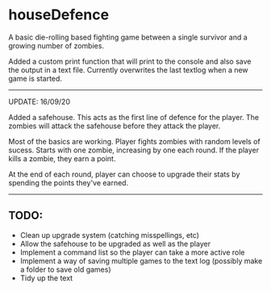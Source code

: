 # houseDefence

A basic die-rolling based fighting game between a single survivor and a growing number of zombies.

Added a custom print function that will print to the console and also save the output in a text file. Currently overwrites the last textlog when a new game is started.

************************

UPDATE: 16/09/20

Added a safehouse. This acts as the first line of defence for the player. The zombies will attack the safehouse before they attack the player. 

Most of the basics are working. Player fights zombies with random levels of sucess. Starts with one zombie, increasing by one each round. If the player kills a zombie, they earn a point. 

At the end of each round, player can choose to upgrade their stats by spending the points they've earned. 

************************

## TODO:


<ul>
	<li>Clean up upgrade system (catching misspellings, etc)</li>
	<li>Allow the safehouse to be upgraded as well as the player</li>
	<li>Implement a command list so the player can take a more active role</li>
	<li>Implement a way of saving multiple games to the text log (possibly make a folder to save old games)</li>
	<li>Tidy up the text</li>
</ul>